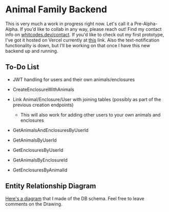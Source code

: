 # Animal Family Backend
This is very much a work in progress right now. Let's call it a Pre-Alpha-Alpha. If you'd like to collab in any way, please reach out! Find my contact info on [whitcodes.dev/contact](whitcodes.dev/contact). If you'd like to check out my first prototype, I've got it hosted on Vercel currently at [this](animal-family.vercel.app) link. Also the text-notification functionality is down, but I'll be working on that once I have this new backend up and running.

## To-Do List
- JWT handling for users and their own animals/enclosures
  
- CreateEnclosureWithAnimals

- Link Animal/Enclosure/User with joining tables (possibly as part of the previous creation endpoints)
    - This will also work for adding other users to your own animals and enclosures

- GetAnimalsAndEnclosuresByUserId
- GetAnimalsByUserId
- GetEnclosuresByUserId
- GetAnimalsByEnclosureId
- GetEnclosuresByAnimalId

## Entity Relationship Diagram
[Here's a diagram](https://docs.google.com/drawings/d/1Vi1yngr4CeXXt-slRGJsLI35_R-y-oIHlZ466be_wx8/edit?usp=sharing) that I made of the DB schema. Feel free to leave comments on the Drawing.